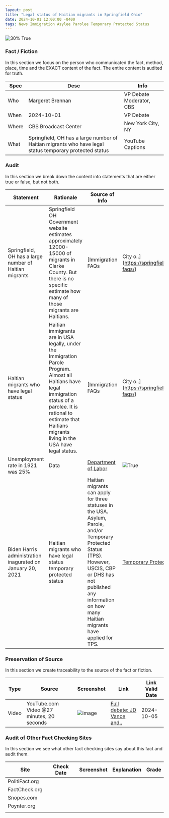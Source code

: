 ```yaml
---
layout: post
title: "Legal status of Haitian migrants in Springfield Ohio"
date: 2024-10-01 12:00:00 -0400
tags: News Immigration Asylee Parolee Temporary Protected Status
---
```


![30% True](/assets/images/30.jpg)

### Fact / Fiction

In this section we focus on the person who communicated the fact, method, place, time and the EXACT content of the fact. The entire content is audited for truth.

| Spec | Desc | Info | 
| ----------- | ----------- | ----------- |
| Who | Margeret Brennan | VP Debate Moderator, CBS | 
| When | 2024-10-01 | VP Debate | 
| Where | CBS Broadcast Center | New York City, NY | 
| What | Springfield, OH has a large number of Haitian migrants who have legal status temporary protected status | YouTube Captions | 

### Audit

In this section we break down the content into statements that are either true or false, but not both.

| Statement | Rationale | Source of Info | T/F | 
| ----------- | ----------- | ----------- | ----------- |
| Springfield, OH has a large number of Haitian migrants | Springfield OH Government website estimates approximately 12000-15000 of migrants in Clarke County. But there is no specific estimate how many of those migrants are Haitians. | [Immigration FAQs | City o..](https://springfieldohio.gov/immigration-faqs/) | ![False](/assets/images/false.png) | 
| Haitian migrants who have legal status | Haitian immigrants are in USA legally, under the Immigration Parole Program. Almost all Haitians have legal immigration status of a parolee. It is rational to estimate that Haitians migrants living in the USA have legal status. | [Immigration FAQs | City o..](https://springfieldohio.gov/immigration-faqs/) | ![True](/assets/images/true.png) | 
| Unemployment rate in 1921 was 25% | Data | [Department of Labor](https://www.dol.gov/general/aboutdol/history/chapter5) | ![True](/assets/images/true.png) | 
| Biden Harris administration inagurated on January 20, 2021 | Haitian migrants who have legal status temporary protected status | Haitian migrants can apply for three statuses in the USA. Asylum, Parole, and/or Temporary Protected Status (TPS). However, USCIS, CBP or DHS has not published any information on how many Haitian migrants have applied for TPS. | [Temporary Protected Statu..](https://www.uscis.gov/humanitarian/temporary-protected-status) | ![True](/assets/images/true.png) | 

### Preservation of Source

In this section we create traceability to the source of the fact or fiction.

| Type | Source | Screenshot | Link | Link Valid Date | 
| ----------- | ----------- | ----------- | ----------- | ----------- |
| Video | YouTube.com Video @27 minutes, 20 seconds | ![image](/posts/images/2024-10-01-Legal-status-of-Haitian-migrants-in-Springfield-Ohio-image.jpg) | [Full debate: JD Vance and..](https://www.youtube.com/live/VAGZGQg31hs&t=1640) | 2024-10-05 | 

### Audit of Other Fact Checking Sites

In this section we see what other fact checking sites say about this fact and audit them.

| Site | Check Date | Screenshot | Explanation | Grade | 
| ----------- | ----------- | ----------- | ----------- | ----------- |
| PolitiFact.org |  |  |  |  | 
| FactCheck.org |  |  |  |  | 
| Snopes.com |  |  |  |  | 
| Poynter.org |  |  |  |  | 
|  |  |  |  |  | 

